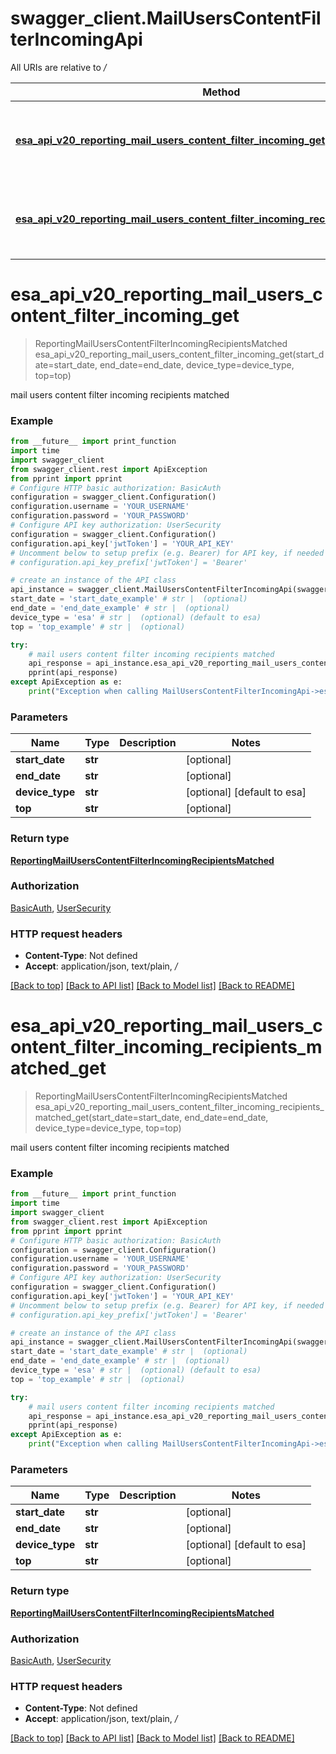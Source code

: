 # swagger_client.MailUsersContentFilterIncomingApi

All URIs are relative to */*

Method | HTTP request | Description
------------- | ------------- | -------------
[**esa_api_v20_reporting_mail_users_content_filter_incoming_get**](MailUsersContentFilterIncomingApi.md#esa_api_v20_reporting_mail_users_content_filter_incoming_get) | **GET** /esa/api/v2.0/reporting/mail_users_content_filter_incoming | mail users content filter incoming recipients matched
[**esa_api_v20_reporting_mail_users_content_filter_incoming_recipients_matched_get**](MailUsersContentFilterIncomingApi.md#esa_api_v20_reporting_mail_users_content_filter_incoming_recipients_matched_get) | **GET** /esa/api/v2.0/reporting/mail_users_content_filter_incoming/recipients_matched | mail users content filter incoming recipients matched

# **esa_api_v20_reporting_mail_users_content_filter_incoming_get**
> ReportingMailUsersContentFilterIncomingRecipientsMatched esa_api_v20_reporting_mail_users_content_filter_incoming_get(start_date=start_date, end_date=end_date, device_type=device_type, top=top)

mail users content filter incoming recipients matched

### Example
```python
from __future__ import print_function
import time
import swagger_client
from swagger_client.rest import ApiException
from pprint import pprint
# Configure HTTP basic authorization: BasicAuth
configuration = swagger_client.Configuration()
configuration.username = 'YOUR_USERNAME'
configuration.password = 'YOUR_PASSWORD'
# Configure API key authorization: UserSecurity
configuration = swagger_client.Configuration()
configuration.api_key['jwtToken'] = 'YOUR_API_KEY'
# Uncomment below to setup prefix (e.g. Bearer) for API key, if needed
# configuration.api_key_prefix['jwtToken'] = 'Bearer'

# create an instance of the API class
api_instance = swagger_client.MailUsersContentFilterIncomingApi(swagger_client.ApiClient(configuration))
start_date = 'start_date_example' # str |  (optional)
end_date = 'end_date_example' # str |  (optional)
device_type = 'esa' # str |  (optional) (default to esa)
top = 'top_example' # str |  (optional)

try:
    # mail users content filter incoming recipients matched
    api_response = api_instance.esa_api_v20_reporting_mail_users_content_filter_incoming_get(start_date=start_date, end_date=end_date, device_type=device_type, top=top)
    pprint(api_response)
except ApiException as e:
    print("Exception when calling MailUsersContentFilterIncomingApi->esa_api_v20_reporting_mail_users_content_filter_incoming_get: %s\n" % e)
```

### Parameters

Name | Type | Description  | Notes
------------- | ------------- | ------------- | -------------
 **start_date** | **str**|  | [optional] 
 **end_date** | **str**|  | [optional] 
 **device_type** | **str**|  | [optional] [default to esa]
 **top** | **str**|  | [optional] 

### Return type

[**ReportingMailUsersContentFilterIncomingRecipientsMatched**](ReportingMailUsersContentFilterIncomingRecipientsMatched.md)

### Authorization

[BasicAuth](../README.md#BasicAuth), [UserSecurity](../README.md#UserSecurity)

### HTTP request headers

 - **Content-Type**: Not defined
 - **Accept**: application/json, text/plain, */*

[[Back to top]](#) [[Back to API list]](../README.md#documentation-for-api-endpoints) [[Back to Model list]](../README.md#documentation-for-models) [[Back to README]](../README.md)

# **esa_api_v20_reporting_mail_users_content_filter_incoming_recipients_matched_get**
> ReportingMailUsersContentFilterIncomingRecipientsMatched esa_api_v20_reporting_mail_users_content_filter_incoming_recipients_matched_get(start_date=start_date, end_date=end_date, device_type=device_type, top=top)

mail users content filter incoming recipients matched

### Example
```python
from __future__ import print_function
import time
import swagger_client
from swagger_client.rest import ApiException
from pprint import pprint
# Configure HTTP basic authorization: BasicAuth
configuration = swagger_client.Configuration()
configuration.username = 'YOUR_USERNAME'
configuration.password = 'YOUR_PASSWORD'
# Configure API key authorization: UserSecurity
configuration = swagger_client.Configuration()
configuration.api_key['jwtToken'] = 'YOUR_API_KEY'
# Uncomment below to setup prefix (e.g. Bearer) for API key, if needed
# configuration.api_key_prefix['jwtToken'] = 'Bearer'

# create an instance of the API class
api_instance = swagger_client.MailUsersContentFilterIncomingApi(swagger_client.ApiClient(configuration))
start_date = 'start_date_example' # str |  (optional)
end_date = 'end_date_example' # str |  (optional)
device_type = 'esa' # str |  (optional) (default to esa)
top = 'top_example' # str |  (optional)

try:
    # mail users content filter incoming recipients matched
    api_response = api_instance.esa_api_v20_reporting_mail_users_content_filter_incoming_recipients_matched_get(start_date=start_date, end_date=end_date, device_type=device_type, top=top)
    pprint(api_response)
except ApiException as e:
    print("Exception when calling MailUsersContentFilterIncomingApi->esa_api_v20_reporting_mail_users_content_filter_incoming_recipients_matched_get: %s\n" % e)
```

### Parameters

Name | Type | Description  | Notes
------------- | ------------- | ------------- | -------------
 **start_date** | **str**|  | [optional] 
 **end_date** | **str**|  | [optional] 
 **device_type** | **str**|  | [optional] [default to esa]
 **top** | **str**|  | [optional] 

### Return type

[**ReportingMailUsersContentFilterIncomingRecipientsMatched**](ReportingMailUsersContentFilterIncomingRecipientsMatched.md)

### Authorization

[BasicAuth](../README.md#BasicAuth), [UserSecurity](../README.md#UserSecurity)

### HTTP request headers

 - **Content-Type**: Not defined
 - **Accept**: application/json, text/plain, */*

[[Back to top]](#) [[Back to API list]](../README.md#documentation-for-api-endpoints) [[Back to Model list]](../README.md#documentation-for-models) [[Back to README]](../README.md)

